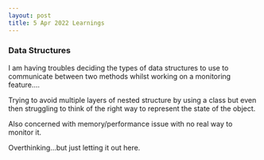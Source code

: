 ```yaml
---
layout: post
title: 5 Apr 2022 Learnings
---
```


### Data Structures

I am having troubles deciding the types of data structures to use to communicate between two methods whilst working on a monitoring feature....

Trying to avoid multiple layers of nested structure by using a class but even then struggling to think of the right way to represent the state of the object. 

Also concerned with memory/performance issue with no real way to monitor it. 

Overthinking...but just letting it out here.
